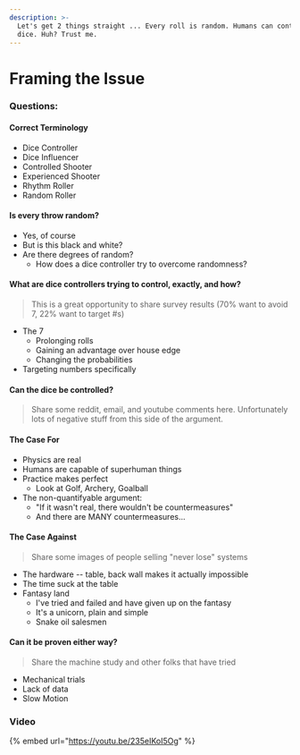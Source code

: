 ```yaml
---
description: >-
  Let's get 2 things straight ... Every roll is random. Humans can control the
  dice. Huh? Trust me.
---
```


# Framing the Issue

### Questions:

#### Correct Terminology

* Dice Controller
* Dice Influencer
* Controlled Shooter
* Experienced Shooter
* Rhythm Roller
* Random Roller

#### Is every throw random?

* Yes, of course
* But is this black and white?
* Are there degrees of random?
  * How does a dice controller try to overcome randomness?

#### What are dice controllers trying to control, exactly, and how?

> This is a great opportunity to share survey results \(70% want to avoid 7, 22% want to target \#s\)

* The 7
  * Prolonging rolls
  * Gaining an advantage over house edge
  * Changing the probabilities
* Targeting numbers specifically

#### Can the dice be controlled?

> Share some reddit, email, and youtube comments here. Unfortunately lots of negative stuff from this side of the argument.

#### The Case For 

* Physics are real
* Humans are capable of superhuman things
* Practice makes perfect
  * Look at Golf, Archery, Goalball
* The non-quantifyable argument: 
  * "If it wasn't real, there wouldn't be countermeasures"
  * And there are MANY countermeasures...

#### The Case Against 

> Share some images of people selling "never lose" systems

* The hardware -- table, back wall makes it actually impossible
* The time suck at the table
* Fantasy land
  * I've tried and failed and have given up on the fantasy
  * It's a unicorn, plain and simple
  * Snake oil salesmen

#### Can it be proven either way?

> Share the machine study and other folks that have tried

* Mechanical trials
* Lack of data
* Slow Motion

### Video

{% embed url="https://youtu.be/235eIKoI5Og" %}



